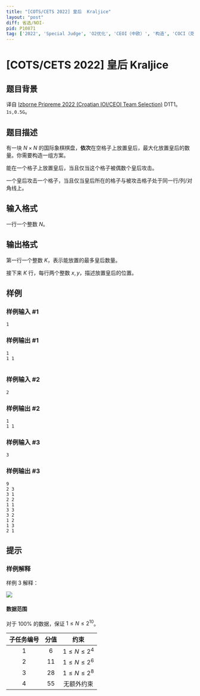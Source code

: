 ```yaml
---
title: "[COTS/CETS 2022] 皇后  Kraljice"
layout: "post"
diff: 省选/NOI-
pid: P10871
tag: ['2022', 'Special Judge', 'O2优化', 'CEOI（中欧）', '构造', 'COCI（克罗地亚）']
---
```

# [COTS/CETS 2022] 皇后  Kraljice
## 题目背景


译自 [Izborne Pripreme 2022 (Croatian IOI/CEOI Team Selection)](https://hsin.hr/pripreme2022/) D1T1。$\texttt{1s,0.5G}$。


## 题目描述

有一块 $N\times N$ 的国际象棋棋盘，**依次**在空格子上放置皇后，最大化放置皇后的数量。你需要构造一组方案。

能在一个格子上放置皇后，当且仅当这个格子被偶数个皇后攻击。

一个皇后攻击一个格子，当且仅当皇后所在的格子与被攻击格子处于同一行/列/对角线上。
## 输入格式

一行一个整数 $N$。
## 输出格式

第一行一个整数 $K$，表示能放置的最多皇后数量。

接下来 $K$ 行，每行两个整数 $x,y$，描述放置皇后的位置。
## 样例

### 样例输入 #1
```
1
```
### 样例输出 #1
```
1
1 1


```
### 样例输入 #2
```
2
```
### 样例输出 #2
```
1
1 1

```
### 样例输入 #3
```
3
```
### 样例输出 #3
```
9
2 3
3 1
2 2
1 1
3 3
3 2
1 2
1 3
2 1

```
## 提示


### 样例解释

样例 $3$ 解释：

![](https://cdn.luogu.com.cn/upload/image_hosting/qr1b2kcs.png)

#### 数据范围

对于 $100\%$ 的数据，保证 $1\le N\le 2^{10}$。

| 子任务编号 | 分值 | 约束  |
|:-----:|:------:|:-------:|
| $1$  | $6$  | $1\le N\le 2^4$  |
| $2$  | $11$  | $1\le N\le 2^6$  |
| $3$  | $28$  | $1\le N\le 2^8$ |
| $4$  | $55$  | 无额外约束 |

